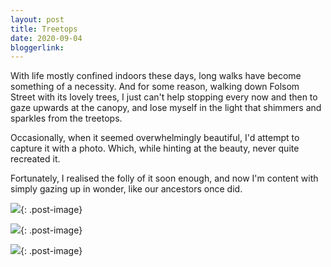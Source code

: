 ```yaml
---
layout: post
title: Treetops
date: 2020-09-04
bloggerlink:
---
```


With life mostly confined indoors these days, long walks have become something of a necessity. And for some reason, walking down Folsom Street with its lovely trees, I just can't help stopping every now and then to gaze upwards at the canopy, and lose myself in the light that shimmers and sparkles from the treetops.

Occasionally, when it seemed overwhelmingly beautiful, I'd attempt to capture it with a photo. Which, while hinting at the beauty, never quite recreated it.

Fortunately, I realised the folly of it soon enough, and now I'm content with simply gazing up in wonder, like our ancestors once did.
<br/>

![]({{site.baseurl}}/imgs/treetops/IMG_20200524_194049.jpg){: .post-image}

![]({{site.baseurl}}/imgs/treetops/IMG_20200311_183533-01.jpeg){: .post-image}
<!-- ![]({{site.baseurl}}/imgs/treetops/IMG_20200606_131826.jpg){: .post-image} -->

![]({{site.baseurl}}/imgs/treetops/IMG_20200710_134505.jpg){: .post-image}